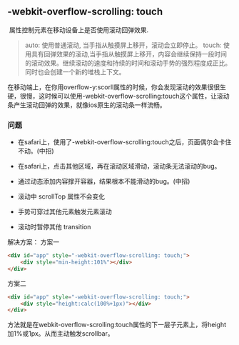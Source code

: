 ## -webkit-overflow-scrolling: touch

​		属性控制元素在移动设备上是否使用滚动回弹效果.  

> auto: 使用普通滚动, 当手指从触摸屏上移开，滚动会立即停止。
> touch: 使用具有回弹效果的滚动,当手指从触摸屏上移开，内容会继续保持一段时间的滚动效果。继续滚动的速度和持续的时间和滚动手势的强烈程度成正比。同时也会创建一个新的堆栈上下文。

​		在移动端上，在你用overflow-y:scorll属性的时候，你会发现滚动的效果很很生硬，很慢，这时候可以使用-webkit-overflow-scrolling:touch这个属性，让滚动条产生滚动回弹的效果，就像ios原生的滚动条一样流畅。 

### 问题

- 在safari上，使用了-webkit-overflow-scrolling:touch之后，页面偶尔会卡住不动。(中招)

- 在safari上，点击其他区域，再在滚动区域滑动，滚动条无法滚动的bug。
- 通过动态添加内容撑开容器，结果根本不能滑动的bug。(中招)
- 滚动中 scrollTop 属性不会变化
- 手势可穿过其他元素触发元素滚动
- 滚动时暂停其他 transition
  

解决方案：
方案一

```html
<div id="app" style="-webkit-overflow-scrolling: touch;">
    <div style="min-height:101%"></div>
</div>
```

 

方案二

```html
<div id="app" style="-webkit-overflow-scrolling: touch;">
    <div style="height:calc(100%+1px)"></div>
</div>
```

方法就是在webkit-overflow-scrolling:touch属性的下一层子元素上，将height加1%或1px。从而主动触发scrollbar。
